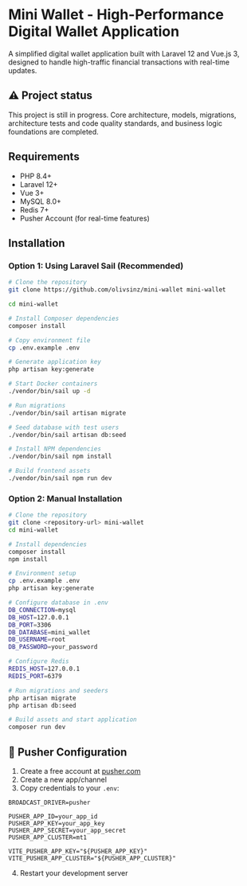 # Mini Wallet - High-Performance Digital Wallet Application

A simplified digital wallet application built with Laravel 12 and Vue.js 3, designed to handle high-traffic financial transactions with real-time updates.

## ⚠️ Project status

This project is still in progress.
Core architecture, models, migrations, architecture tests and code quality standards, and business logic foundations are completed.

## Requirements

- PHP 8.4+
- Laravel 12+
- Vue 3+
- MySQL 8.0+
- Redis 7+
- Pusher Account (for real-time features)

## Installation

### Option 1: Using Laravel Sail (Recommended)

```bash
# Clone the repository
git clone https://github.com/olivsinz/mini-wallet mini-wallet

cd mini-wallet

# Install Composer dependencies
composer install

# Copy environment file
cp .env.example .env

# Generate application key
php artisan key:generate

# Start Docker containers
./vendor/bin/sail up -d

# Run migrations
./vendor/bin/sail artisan migrate

# Seed database with test users
./vendor/bin/sail artisan db:seed

# Install NPM dependencies
./vendor/bin/sail npm install

# Build frontend assets
./vendor/bin/sail npm run dev
```

### Option 2: Manual Installation

```bash
# Clone the repository
git clone <repository-url> mini-wallet
cd mini-wallet

# Install dependencies
composer install
npm install

# Environment setup
cp .env.example .env
php artisan key:generate

# Configure database in .env
DB_CONNECTION=mysql
DB_HOST=127.0.0.1
DB_PORT=3306
DB_DATABASE=mini_wallet
DB_USERNAME=root
DB_PASSWORD=your_password

# Configure Redis
REDIS_HOST=127.0.0.1
REDIS_PORT=6379

# Run migrations and seeders
php artisan migrate
php artisan db:seed

# Build assets and start application
composer run dev
```

## 🔑 Pusher Configuration

1. Create a free account at [pusher.com](https://pusher.com)
2. Create a new app/channel
3. Copy credentials to your `.env`:

```env
BROADCAST_DRIVER=pusher

PUSHER_APP_ID=your_app_id
PUSHER_APP_KEY=your_app_key
PUSHER_APP_SECRET=your_app_secret
PUSHER_APP_CLUSTER=mt1

VITE_PUSHER_APP_KEY="${PUSHER_APP_KEY}"
VITE_PUSHER_APP_CLUSTER="${PUSHER_APP_CLUSTER}"
```

4. Restart your development server
